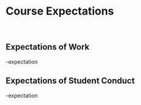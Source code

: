 # Course Expectations

<br>

## Expectations of Work
-expectation

## Expectations of Student Conduct
-expectation
